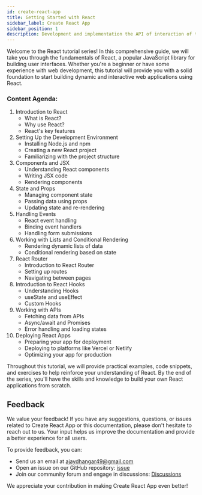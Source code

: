 ```yaml
---
id: create-react-app
title: Getting Started with React
sidebar_label: Create React App
sidebar_position: 1
description: Development and implementation the API of interaction of two sites 
---
```


Welcome to the React tutorial series! In this comprehensive guide, we will take you through the fundamentals of React, a popular JavaScript library for building user interfaces. Whether you're a beginner or have some experience with web development, this tutorial will provide you with a solid foundation to start building dynamic and interactive web applications using React.

### Content Agenda:

1. Introduction to React
   - What is React?
   - Why use React?
   - React's key features
2. Setting Up the Development Environment
   - Installing Node.js and npm
   - Creating a new React project
   - Familiarizing with the project structure
3. Components and JSX
   - Understanding React components
   - Writing JSX code
   - Rendering components
4. State and Props
   - Managing component state
   - Passing data using props
   - Updating state and re-rendering
5. Handling Events
   - React event handling
   - Binding event handlers
   - Handling form submissions
6. Working with Lists and Conditional Rendering
   - Rendering dynamic lists of data
   - Conditional rendering based on state
7. React Router
   - Introduction to React Router
   - Setting up routes
   - Navigating between pages
8. Introduction to React Hooks
   - Understanding Hooks
   - useState and useEffect
   - Custom Hooks
9. Working with APIs
   - Fetching data from APIs
   - Async/await and Promises
   - Error handling and loading states
10. Deploying React Apps
    - Preparing your app for deployment
    - Deploying to platforms like Vercel or Netlify
    - Optimizing your app for production

Throughout this tutorial, we will provide practical examples, code snippets, and exercises to help reinforce your understanding of React. By the end of the series, you'll have the skills and knowledge to build your own React applications from scratch.

## Feedback

We value your feedback! If you have any suggestions, questions, or issues related to Create React App or this documentation, please don't hesitate to reach out to us. Your input helps us improve the documentation and provide a better experience for all users.

To provide feedback, you can:
- Send us an email at ajaydhangar49@gmail.com
- Open an issue on our GitHub repository: [issue](https://github.com/Ajay-Dhangar/CodeMastermindHQ/issues)
- Join our community forum and engage in discussions: [Discussions](https://github.com/Ajay-Dhangar/CodeMastermindHQ/discussions)

We appreciate your contribution in making Create React App even better!

